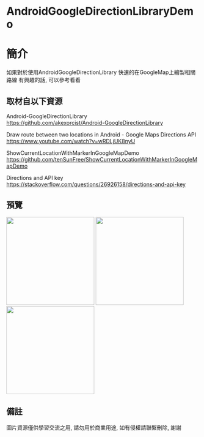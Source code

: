 # AndroidGoogleDirectionLibraryDemo

簡介
==================================
如果對於使用AndroidGoogleDirectionLibrary 快速的在GoogleMap上繪製相關路線 有興趣的話, 可以參考看看                                   

取材自以下資源
--------
Android-GoogleDirectionLibrary                                                                 
https://github.com/akexorcist/Android-GoogleDirectionLibrary      
                                  
Draw route between two locations in Android - Google Maps Directions API                                                                 
https://www.youtube.com/watch?v=wRDLjUK8nyU    
                                  
ShowCurrentLocationWithMarkerInGoogleMapDemo                                                                 
https://github.com/tenSunFree/ShowCurrentLocationWithMarkerInGoogleMapDemo    
                                  
Directions and API key                                                                 
https://stackoverflow.com/questions/26926158/directions-and-api-key
                  
預覽
--------
<p align="left">
  <img src="https://i.imgur.com/fv0xdoH.png" width="230"/>
  <img src="https://i.imgur.com/8QeH0Lr.png" width="230"/>
  <img src="https://i.imgur.com/bejDrug.png" width="230"/>
</p> 

備註
--------
圖片資源僅供學習交流之用, 請勿用於商業用途, 如有侵權請聯繫刪除, 謝謝
